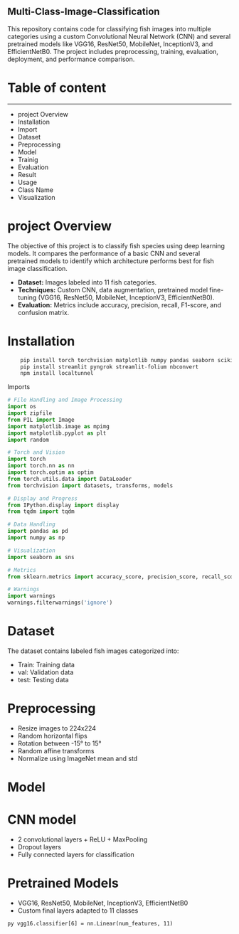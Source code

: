 ## Multi-Class-Image-Classification
This repository contains code for classifying fish images into multiple categories using a custom Convolutional Neural Network (CNN) and several pretrained models like VGG16, ResNet50, MobileNet, InceptionV3, and EfficientNetB0. The project includes preprocessing, training, evaluation, deployment, and performance comparison.

# Table of content 
---
- project Overview
- Installation
- Import
- Dataset
- Preprocessing
- Model
- Trainig
- Evaluation
- Result
- Usage
- Class Name
- Visualization

# project Overview

The objective of this project is to classify fish species using deep learning models. It compares the performance of a basic CNN and several pretrained models to identify which architecture performs best for fish image classification.

- **Dataset:** Images labeled into 11 fish categories.
- **Techniques:** Custom CNN, data augmentation, pretrained model fine-tuning (VGG16, ResNet50, MobileNet, InceptionV3, EfficientNetB0).
- **Evaluation:**  Metrics include accuracy, precision, recall, F1-score, and confusion matrix.
# Installation
```py
    pip install torch torchvision matplotlib numpy pandas seaborn scikit-learn tqdm
    pip install streamlit pyngrok streamlit-folium nbconvert
    npm install localtunnel
 ``` 

 Imports

 ```py
 # File Handling and Image Processing
import os
import zipfile
from PIL import Image
import matplotlib.image as mpimg
import matplotlib.pyplot as plt
import random

# Torch and Vision
import torch
import torch.nn as nn
import torch.optim as optim
from torch.utils.data import DataLoader
from torchvision import datasets, transforms, models

# Display and Progress
from IPython.display import display
from tqdm import tqdm

# Data Handling
import pandas as pd
import numpy as np

# Visualization
import seaborn as sns

# Metrics
from sklearn.metrics import accuracy_score, precision_score, recall_score, f1_score, confusion_matrix

# Warnings
import warnings
warnings.filterwarnings('ignore')
 ```
 # Dataset
 The dataset contains labeled fish images categorized into:

-  Train: Training data
- val: Validation data
- test: Testing data

# Preprocessing
- Resize images to 224x224
- Random horizontal flips
- Rotation between -15° to 15°
- Random affine transforms
- Normalize using ImageNet mean and std

# Model

# CNN model
- 2 convolutional layers + ReLU + MaxPooling
- Dropout layers
- Fully connected layers for classification

# Pretrained Models
- VGG16, ResNet50, MobileNet, InceptionV3, EfficientNetB0
- Custom final layers adapted to 11 classes

`py
vgg16.classifier[6] = nn.Linear(num_features, 11)`

